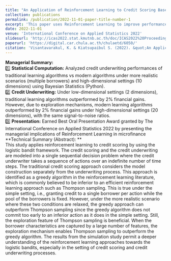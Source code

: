```yaml
---
title: "An Application of Reinforcement Learning to Credit Scoring Based on the Logistic Bandit Framework"
collection: publications
permalink: /publication/2022-11-01-paper-title-number-1
excerpt: 'This paper uses Reinforcement Learning to improve performances of credit underwriting in microfinance'
date: 2022-11-01
venue: 'International Conference on Applied Statistics 2022'
slidesurl: 'http://icas2022.stat.kmutnb.ac.th/doc/ICAS2022%20Proceeding.pdf'
paperurl: 'https://digital.car.chula.ac.th/chulaetd/6050/'
citation: 'Visantavarakul, K. & Kiatsupaibul S. (2022). &quot;An Application of Reinforcement Learning to Credit Scoring Based on the Logistic Bandit Framework.&quot; International Conference on Applied Statistics 2022 (pages 95-101). http://icas2022.stat.kmutnb.ac.th/doc/ICAS2022%20Proceeding.pdf'
---
```


**Managerial Summary:**  
1️⃣ **Statistical Computation:** Analyzed credit underwriting performances of traditional learning algorithms vs modern algorithms under more realistic scenarios (multiple borrowers) and high-dimensional settings (10 dimensions) using Bayesian Statistics (Python).  
2️⃣ **Credit Underwriting:** Under low-dimensional settings (2 dimensions), traditional learning algorithms outperformed by 2% financial gains. However, due to exploration mechanisms, modern learning algorithms outperformed by 2% financial gains under high-dimensional settings (20 dimensions), with the same signal-to-noise ratios.  
3️⃣ **Presentation:**	Earned Best Oral Presentation Award granted by The International Conference on Applied Statistics 2022 by presenting the managerial implications of Reinforcement Learning in microfinance  
**Technical Summary (Abstract): **  
This study applies reinforcement learning to credit scoring by using the logistic bandit framework. The credit scoring and the credit underwriting are modeled into a single sequential decision problem where the credit underwriter takes a sequence of actions over an indefinite number of time steps. The traditional credit scoring approach considers the model construction separately from the underwriting process. This approach is identified as a greedy algorithm in the reinforcement learning literature, which is commonly believed to be inferior to an efficient reinforcement learning approach such as Thompson sampling. This is true under the simple setting, i.e., granting credit to a single borrower per action while the pool of the borrowers is fixed. However, under the more realistic scenario where these two conditions are relaxed, the greedy approach can outperform Thompson sampling since the greedy algorithm does not commit too early to an inferior action as it does in the simple setting. Still, the exploration feature of Thompson sampling is beneficial. When the borrower characteristics are captured by a large number of features, the exploration mechanism enables Thompson sampling to outperform the greedy algorithm. The results from the simulation study permit a deeper understanding of the reinforcement learning approaches towards the logistic bandits, especially in the setting of credit scoring and credit underwriting processes. 
